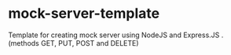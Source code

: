 # mock-server-template
Template for creating mock server using NodeJS and Express.JS . (methods GET, PUT, POST and DELETE) 
